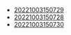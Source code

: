 - [20221003150729](/zet/20221003150729/README.md)
- [20221003150728](/zet/20221003150728/README.md)
- [20221003150730](/zet/20221003150730/README.md)
